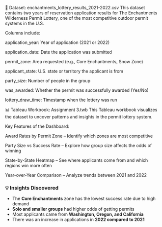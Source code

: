 📁 Dataset: enchantments_lottery_results_2021-2022.csv
This dataset contains two years of reservation application results for The Enchantments Wilderness Permit Lottery, one of the most competitive outdoor permit systems in the U.S.

Columns include:

application_year: Year of application (2021 or 2022)

application_date: Date the application was submitted

permit_zone: Area requested (e.g., Core Enchantments, Snow Zone)

applicant_state: U.S. state or territory the applicant is from

party_size: Number of people in the group

was_awarded: Whether the permit was successfully awarded (Yes/No)

lottery_draw_time: Timestamp when the lottery was run

📊 Tableau Workbook: Assignment 3.twb
This Tableau workbook visualizes the dataset to uncover patterns and insights in the permit lottery system.

Key Features of the Dashboard:

Award Rates by Permit Zone – Identify which zones are most competitive

Party Size vs Success Rate – Explore how group size affects the odds of winning

State-by-State Heatmap – See where applicants come from and which regions win more often

Year-over-Year Comparison – Analyze trends between 2021 and 2022

### 💡 Insights Discovered

- The **Core Enchantments** zone has the lowest success rate due to high demand  
- **Solo and smaller groups** had higher odds of getting permits  
- Most applicants came from **Washington, Oregon, and California**  
- There was an increase in applications in **2022 compared to 2021**
